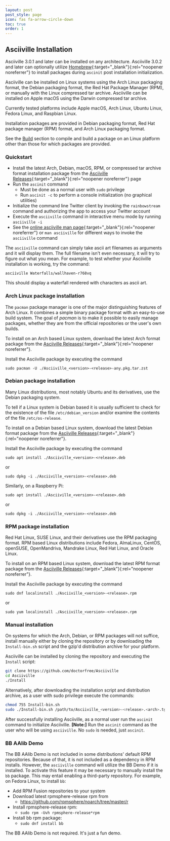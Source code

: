 ```yaml
---
layout: post
post_style: page
icon: fas fa-arrow-circle-down
toc: true
order: 1
---
```


## Asciiville Installation

Asciiville 3.0.1 and later can be installed on any architecture.
Asciiville 3.0.2 and later can optionally utilize
[Homebrew](https://brew.sh){:target="_blank"}{:rel="noopener noreferrer"} to install packages during `ascinit`
post installation initialization.

Asciiville can be installed on Linux systems using the Arch Linux
packaging format, the Debian packaging format, the Red Hat Package
Manager (RPM), or manually with the Linux compressed tar archive.
Asciiville can be installed on Apple macOS using the Darwin
compressed tar archive.

Currently tested platforms include Apple macOS, Arch Linux,
Ubuntu Linux, Fedora Linux, and Raspbian Linux.

Installation packages are provided in Debian packaging format, Red Hat
package manager (RPM) format, and Arch Linux packaging format.

See the [Build](https://asciiville.dev#build) section to compile and build a
package on an Linux platform other than those for which packages are provided.

### Quickstart

- Install the latest Arch, Debian, macOS, RPM, or compressed tar archive format installation package from the [Asciiville Releases](https://github.com/doctorfree/Asciiville/releases){:target="_blank"}{:rel="noopener noreferrer"} page
- Run the `ascinit` command
  - Must be done as a normal user with `sudo` privilege
  - Run `ascinit -c` to perform a console initialization (no graphical utilities)
- Initialize the command line Twitter client by invoking the `rainbowstream` command and authorizing the app to access your Twitter account
- Execute the `asciiville` command in interactive menu mode by running `asciiville -i`
- See the [online asciiville man page](https://github.com/doctorfree/Asciiville/wiki/asciiville.1){:target="_blank"}{:rel="noopener noreferrer"} or `man asciiville` for different ways to invoke the `asciiville` command

The `asciiville` command can simply take ascii art filenames as arguments
and it will display them. The full filename isn't even necessary, it will
try to figure out what you mean. For example, to test whether your Asciiville
installation is working, try the command:

```console
asciiville Waterfalls/wallhaven-r768vq
```

This should display a waterfall rendered with characters as ascii art.

### Arch Linux package installation

The `pacman` package manager is one of the major distinguishing features of
Arch Linux. It combines a simple binary package format with an easy-to-use build
system. The goal of _pacman_ is to make it possible to easily manage packages,
whether they are from the official repositories or the user's own builds.

To install on an Arch based Linux system, download the latest Arch format
package from the
[Asciiville Releases](https://github.com/doctorfree/Asciiville/releases){:target="_blank"}{:rel="noopener noreferrer"}.

Install the Asciiville package by executing the command

```console
sudo pacman -U ./Asciiville_<version>-<release>-any.pkg.tar.zst
```

### Debian package installation

Many Linux distributions, most notably Ubuntu and its derivatives, use the
Debian packaging system.

To tell if a Linux system is Debian based it is usually sufficient to
check for the existence of the file `/etc/debian_version` and/or examine the
contents of the file `/etc/os-release`.

To install on a Debian based Linux system, download the latest Debian format
package from the
[Asciiville Releases](https://github.com/doctorfree/Asciiville/releases){:target="_blank"}{:rel="noopener noreferrer"}.

Install the Asciiville package by executing the command

```console
sudo apt install ./Asciiville_<version>-<release>.deb
```

or

```console
sudo dpkg -i ./Asciiville_<version>-<release>.deb
```

Similarly, on a Raspberry Pi:

```console
sudo apt install ./Asciiville_<version>-<release>.deb
```

or

```console
sudo dpkg -i ./Asciiville_<version>-<release>.deb
```

### RPM package installation

Red Hat Linux, SUSE Linux, and their derivatives use the RPM packaging
format. RPM based Linux distributions include Fedora, AlmaLinux, CentOS,
openSUSE, OpenMandriva, Mandrake Linux, Red Hat Linux, and Oracle Linux.

To install on an RPM based Linux system, download the latest RPM format
package from the
[Asciiville Releases](https://github.com/doctorfree/Asciiville/releases){:target="_blank"}{:rel="noopener noreferrer"}.

Install the Asciiville package by executing the command

```console
sudo dnf localinstall ./Asciiville_<version>-<release>.rpm
```

or

```console
sudo yum localinstall ./Asciiville_<version>-<release>.rpm
```

### Manual installation

On systems for which the Arch, Debian, or RPM packages will not suffice,
install manually either by cloning the repository or by downloading the
`Install-bin.sh` script and the gzip'd distribution archive for your platform.

Asciiville can be installed by cloning the repository and executing the
`Install` script:

```bash
git clone https://github.com/doctorfree/Asciiville
cd Asciiville
./Install
```

Alternatively, after downloading the installation script and distribution
archive, as a user with sudo privilege execute the commands:

```bash
chmod 755 Install-bin.sh
sudo ./Install-bin.sh /path/to/Asciiville_<version>-<release>.<arch>.tgz
```

After successfully installing Asciiville, as a normal user run the `ascinit`
command to initialize Asciiville. **[Note:]** Run the `ascinit` command as the
user who will be using `asciiville`. No `sudo` is needed, just `ascinit`.

### BB AAlib Demo

The BB AAlib Demo is not included in some distributions' default RPM
repositories. Because of that, it is not included as a dependency in
RPM installs. However, the `asciiville` command will utilize the BB Demo
if it is installed. To activate this feature it may be necessary to
manually install the `bb` package. This may entail enabling a third-party
repository. For example, on Fedora Linux, to install `bb`:

- Add RPM Fusion repositories to your system
- Download latest rpmsphere-release rpm from
  - <https://github.com/rpmsphere/noarch/tree/master/r>
- Install rpmsphere-release rpm:
  - `sudo rpm -Uvh rpmsphere-release*rpm`
- Install bb rpm package:
  - `sudo dnf install bb`

The BB AAlib Demo is not required. It's just a fun demo.
